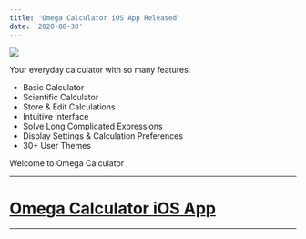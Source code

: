 ```yaml
---
title: 'Omega Calculator iOS App Released'
date: '2020-08-30'
---
```


<img src="https://i.ibb.co/ph07Jz2/classicblue-3x.png">

Your everyday calculator with so many features: 

* Basic Calculator 
* Scientific Calculator 
* Store & Edit Calculations 
* Intuitive Interface 
* Solve Long Complicated Expressions 
* Display Settings & Calculation Preferences 
* 30+ User Themes 

Welcome to Omega Calculator

---

# [Omega Calculator iOS App](https://apps.apple.com/is/app/omega-calculator/id1528068503)

---
